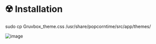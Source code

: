 # ☢️ Installation
sudo cp Gruvbox_theme.css /usr/share/popcorntime/src/app/themes/

![image](https://github.com/aquaverso2077/popcorntime-themes/assets/149948716/45b8e5fd-0f35-462c-b052-019c76536e55)

